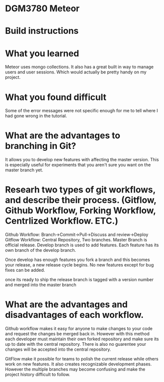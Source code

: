 # DGM3780 Meteor #

# Build instructions #

# What you learned #
Meteor uses mongo collections. It also has a great built in way to manage users and user sessions. Which would actually be pretty handy on my project.

# What you found difficult #
Some of the error messages were not specific enough for me to tell where I had gone wrong in the tutorial.

# What are the advantages to branching in Git? #
It allows you to develop new features with affecting the master version. This is especially useful for experiments that you aren't sure you want on the master branch yet.

# Researh two types of git workflows, and describe their process. (Gitflow, Github Workflow, Forking Workflow, Centrlized Workflow. ETC.) #

Github Workflow: Branch->Commit->Pull->Discuss and review->Deploy
Gitflow Workflow: Central Repository, Two branches. Master Branch is official release. Develop branch is used to add features. Each feature has its own branch of the develop branch. 

Once develop has enough features you fork a branch and this becomes your release, a new release cycle begins. No new features except for bug fixes can be added.

once its ready to ship the release branch is tagged with a version number and merged into the master branch

# What are the advantages and disadvantages of each workflow. #
Github workflow makes it easy for anyone to make changes to your code and request the changes be merged back in. However with this method each developer must maintain their own forked repository and make sure its up to date with the central repository. There is also no guarentee your changes will be accepted into the central repository.

GitFlow make it possible for teams to polish the current release while others work on new features. It also creates recognizable development phases. However the multiple branches may become confusing and make the project history difficult to follow.